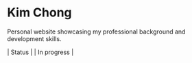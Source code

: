 # Kim Chong

Personal website showcasing my professional background and development skills.

|    Status   |
| In progress |
